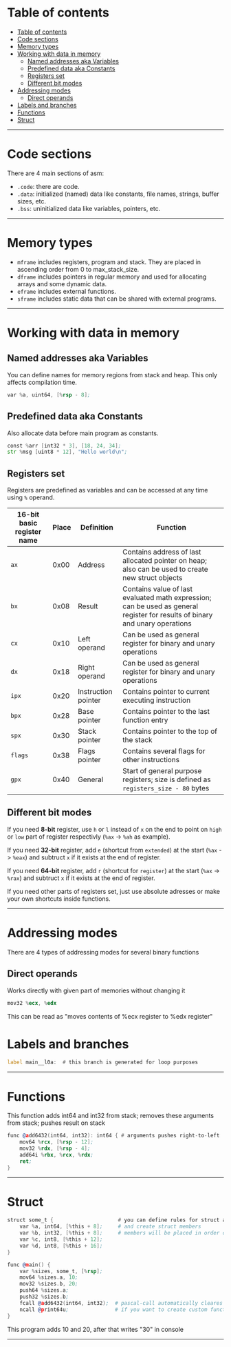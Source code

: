 # Table of contents

<!-- TOC -->
- [Table of contents](#table-of-contents)
- [Code sections](#code-sections)
- [Memory types](#memory-types)
- [Working with data in memory](#working-with-data-in-memory)
  - [Named addresses aka Variables](#named-addresses-aka-variables)
  - [Predefined data aka Constants](#predefined-data-aka-constants)
  - [Registers set](#registers-set)
  - [Different bit modes](#different-bit-modes)
- [Addressing modes](#addressing-modes)
  - [Direct operands](#direct-operands)
- [Labels and branches](#labels-and-branches)
- [Functions](#functions)
- [Struct](#struct)
<!-- TOC -->

---

# Code sections

There are 4 main sections of asm:

- `.code`: there are code.
- `.data`: initialized (named) data like constants, file names, strings, buffer sizes, etc.
- `.bss`: uninitialized data like variables, pointers, etc.

---

# Memory types

- `mframe` includes registers, program and stack. They are placed in ascending order from 0 to max_stack_size.
- `dframe` includes pointers in regular memory and used for allocating arrays and some dynamic data.
- `eframe` includes external functions.
- `sframe` includes static data that can be shared with external programs.

---

# Working with data in memory

## Named addresses aka Variables

You can define names for memory regions from stack and heap.
This only affects compilation time.

```asm
var %a, uint64, [%rsp - 8];
```

## Predefined data aka Constants

Also allocate data before main program as constants.

```asm
const %arr [int32 * 3], [18, 24, 34];
str %msg [uint8 * 12], "Hello world\n";
```

## Registers set

Registers are predefined as variables and can be accessed at any time using `%` operand.

| 16-bit basic register name | Place | Definition          | Function                                                                                                                     |
| -------------------------- | ----- | ------------------- | ---------------------------------------------------------------------------------------------------------------------------- |
| `ax`                       | 0x00  | Address             | Contains address of last allocated pointer on heap; also can be used to create new struct objects                            |
| `bx`                       | 0x08  | Result              | Contains value of last evaluated math expression; can be used as general register for results of binary and unary operations |
| `cx`                       | 0x10  | Left operand        | Can be used as general register for binary and unary operations                                                              |
| `dx`                       | 0x18  | Right operand       | Can be used as general register for binary and unary operations                                                              |
| `ipx`                      | 0x20  | Instruction pointer | Contains pointer to current executing instruction                                                                            |
| `bpx`                      | 0x28  | Base pointer        | Contains pointer to the last function entry                                                                                  |
| `spx`                      | 0x30  | Stack pointer       | Contains pointer to the top of the stack                                                                                     |
| `flags`                    | 0x38  | Flags pointer       | Contains several flags for other instructions                                                                                |
| `gpx`                      | 0x40  | General             | Start of general purpose registers; size is defined as `registers_size - 80` bytes                                           |

## Different bit modes

If you need **8-bit** register, use `h` or `l` instead of `x` on the end to point on `high` or `low` part of register respectivly (`%ax` -> `%ah` as example).

If you need **32-bit** register, add `e` (shortcut from `extended`) at the start (`%ax` -> `%eax`) and subtruct `x` if it exists at the end of register.

If you need **64-bit** register, add `r` (shortcut for `register`) at the start (`%ax` -> `%rax`) and subtruct `x` if it exists at the end of register.

If you need other parts of registers set, just use absolute adresses or make your own shortcuts inside functions.

---

# Addressing modes

There are 4 types of addressing modes for several binary functions

## Direct operands

Works directly with given part of memories without changing it

```asm
mov32 %ecx, %edx
```

This can be read as "moves contents of %ecx register to %edx register"

# Labels and branches

```asm
label main__l0a:  # this branch is generated for loop purposes
```

---

# Functions

This function adds int64 and int32 from stack; removes these arguments from stack; pushes result on stack

```asm
func @add6432(int64, int32): int64 { # arguments pushes right-to-left
    mov64 %rcx, [%rsp - 12];
    mov32 %rdx, [%rsp - 4];
    add64i %rbx, %rcx, %rdx;
    ret;
}
```

---

# Struct

```asm
struct some_t {                     # you can define rules for struct align
    var %a, int64, [%this + 8];     # and create struct members
    var %b, int32, [%this + 8];     # members will be placed in order of defining
    var %c, int8, [%this + 12];
    var %d, int8, [%this + 16];
}

func @main() {
    var %sizes, some_t, [%rsp];
    mov64 %sizes.a, 10;
    mov32 %sizes.b, 20;
    push64 %sizes.a;
    push32 %sizes.b;
    fcall @add6432(int64, int32);  # pascal-call automatically cleares stack from arguments
    ncall @print64u; 	           # if you want to create custom functions from C++, make wraper for it
}
```

This program adds 10 and 20, after that writes "30" in console

---
